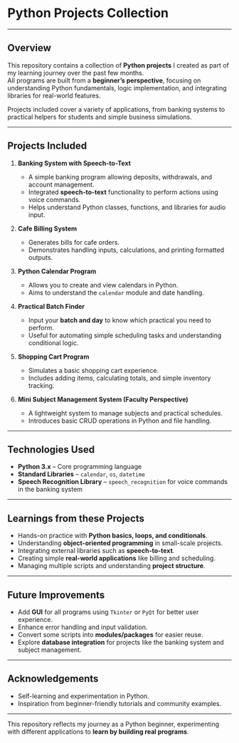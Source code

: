 # Python Projects Collection

---

## Overview

This repository contains a collection of **Python projects** I created as part of my learning journey over the past few months.  
All programs are built from a **beginner’s perspective**, focusing on understanding Python fundamentals, logic implementation, and integrating libraries for real-world features.

Projects included cover a variety of applications, from banking systems to practical helpers for students and simple business simulations.  

---

## Projects Included

1. **Banking System with Speech-to-Text**  
   - A simple banking program allowing deposits, withdrawals, and account management.  
   - Integrated **speech-to-text** functionality to perform actions using voice commands.  
   - Helps understand Python classes, functions, and libraries for audio input.

2. **Cafe Billing System**  
   - Generates bills for cafe orders.  
   - Demonstrates handling inputs, calculations, and printing formatted outputs.

3. **Python Calendar Program**  
   - Allows you to create and view calendars in Python.  
   - Aims to understand the `calendar` module and date handling.

4. **Practical Batch Finder**  
   - Input your **batch and day** to know which practical you need to perform.  
   - Useful for automating simple scheduling tasks and understanding conditional logic.

5. **Shopping Cart Program**  
   - Simulates a basic shopping cart experience.  
   - Includes adding items, calculating totals, and simple inventory tracking.

6. **Mini Subject Management System (Faculty Perspective)**  
   - A lightweight system to manage subjects and practical schedules.  
   - Introduces basic CRUD operations in Python and file handling.  

---

## Technologies Used

- **Python 3.x** – Core programming language  
- **Standard Libraries** – `calendar`, `os`, `datetime`  
- **Speech Recognition Library** – `speech_recognition` for voice commands in the banking system  

---

## Learnings from these Projects

- Hands-on practice with **Python basics, loops, and conditionals**.  
- Understanding **object-oriented programming** in small-scale projects.  
- Integrating external libraries such as **speech-to-text**.  
- Creating simple **real-world applications** like billing and scheduling.  
- Managing multiple scripts and understanding **project structure**.  

---

## Future Improvements

- Add **GUI** for all programs using `Tkinter` or `PyQt` for better user experience.  
- Enhance error handling and input validation.  
- Convert some scripts into **modules/packages** for easier reuse.  
- Explore **database integration** for projects like the banking system and subject management.  

---

## Acknowledgements

- Self-learning and experimentation in Python.  
- Inspiration from beginner-friendly tutorials and community examples.  

---

This repository reflects my journey as a Python beginner, experimenting with different applications to **learn by building real programs**.
